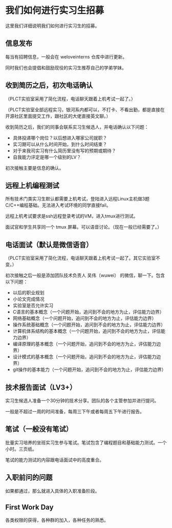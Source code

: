 # 我们如何进行实习生招募

这里我们详细说明我们如何进行实习生的招募。

## 信息发布

每当有招聘信息，一般会在 weloveinterns 仓库中进行更新。

同时我们也会提倡和鼓励现役的实习生推荐自己的学弟学妹。

## 收到简历之后，初次电话确认

（PLCT实验室采用了简化流程，电话聊天跟着上机考试一起了。）

（PLCT实验室全部远程实习，银河系内都可以，不打卡、不看出勤，都是直接在开源社区里面提交工作，跟社区的大佬直接英文聊。）

收到简历之后，我们的同事会联系实习生候选人，并电话确认以下问题：

- 具体投递哪个岗位？以后想进入哪家公司就职？
- 实习期可以从什么时间开始，到什么时间结束？
- 对于来我司实习有什么简历里没有写的预期或期待？
- 自我能力评定是哪一个级别的LV？

初次接触主要是信息的确认。

## 远程上机编程测试

所有技术门类实习生默认都需要上机考试，登陆进入远程Linux主机做3题C/C++编程基础。无法进入考试环境的同学直接fail。

远程上机考试要求是ssh远程登录考试的VM，进入tmux进行测试。

面试官和学生共享同一个 tmux 屏幕。可以语音讨论。（现在一般已经需要了。）

## 电话面试（默认是微信语音）

（PLCT实验室采用了简化流程，电话聊天跟着上机考试一起了。其它实验室不变。）

初次接触之后一般是添加团队技术负责人 吴伟（wuwei） 的微信，聊一下。包含以下问题：

* 以后的职业规划
* 小论文完成情况
* 实验室是否允许实习
* C语言的基本概念（一个问题开始，追问到不会的地方为止，评估能力边界）
* 网络基础概念（一个问题开始，追问到不会的地方为止，评估能力边界）
* 操作系统基础概念（一个问题开始，追问到不会的地方为止，评估能力边界）
* 计算机体系结构的基本概念（一个问题开始，追问到不会的地方为止，评估能力边界）
* 编译原理的基本概念（一个问题开始，追问到不会的地方为止，评估能力边界）
* 设计模式的基本概念（一个问题开始，追问到不会的地方为止，评估能力边界）
* git操作的基本能力（一个问题开始，追问到不会的地方为止，评估能力边界）

## 技术报告面试（LV3+）

实习生候选人准备一个30分钟的技术分享。团队的各个主管参加并进行提问。

一般是不超过一周的时间准备，每周三下午或者每周五下午进行报告。

## 笔试（一般没有笔试）

批量实习培养的坐班实习生参与笔试。笔试包含了编程题目和基础能力测试。一个小时。三页纸。

笔试的能力测试的内容跟电话面试中的高度重合。


## 入职前问的问题

如果都通过，那么就进入具体的入职准备阶段。

## First Work Day

各类权限的获得，各种群的加入，各种任务的熟悉。
